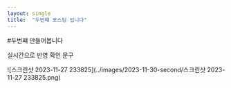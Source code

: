 ```yaml
---
layout: single
title:  "두번쨰 포스팅 입니다"
---
```


#두번쨰 만들어봅니다



실시간으로 반영 확인 문구

![스크린샷 2023-11-27 233825](../images/2023-11-30-second/스크린샷 2023-11-27 233825.png)
